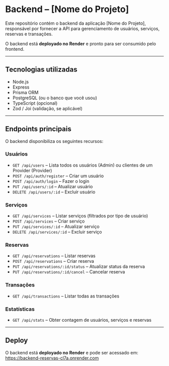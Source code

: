 # Backend – [Nome do Projeto]

Este repositório contém o backend da aplicação [Nome do Projeto], responsável por fornecer a API para gerenciamento de usuários, serviços, reservas e transações.  

O backend está **deployado no Render** e pronto para ser consumido pelo frontend.

---

## Tecnologias utilizadas

- Node.js
- Express
- Prisma ORM
- PostgreSQL (ou o banco que você usou)
- TypeScript (opcional)
- Zod / Joi (validação, se aplicável)

---

## Endpoints principais

O backend disponibiliza os seguintes recursos:

### Usuários
- `GET /api/users` – Lista todos os usuários (Admin) ou clientes de um Provider (Provider)  
- `POST /api/auth/register` – Criar um usuário  
- `POST /api/auth/login` – Fazer o login
- `PUT /api/users/:id` – Atualizar usuário  
- `DELETE /api/users/:id` – Excluir usuário  

### Serviços
- `GET /api/services` – Listar serviços (filtrados por tipo de usuário)  
- `POST /api/services` – Criar serviço  
- `PUT /api/services/:id` – Atualizar serviço  
- `DELETE /api/services/:id` – Excluir serviço  

### Reservas
- `GET /api/reservations` – Listar reservas  
- `POST /api/reservations` – Criar reserva  
- `PUT /api/reservations/:id/status` – Atualizar status da reserva  
- `PUT /api/reservations/:id/cancel` – Cancelar reserva  

### Transações
- `GET /api/transactions` – Listar todas as transações  

### Estatísticas
- `GET /api/stats` – Obter contagem de usuários, serviços e reservas  


---

## Deploy

O backend está **deployado no Render** e pode ser acessado em: https://backend-reservas-cl7a.onrender.com

